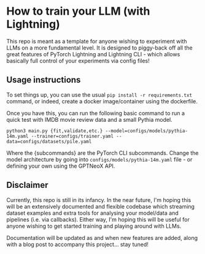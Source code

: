 # How to train your LLM (with Lightning)

This repo is meant as a template for anyone wishing to experiment with LLMs on a more fundamental level. It is designed to piggy-back off all the great features of PyTorch Lightning and Lightning CLI - which allows basically full control of your experiments via config files!

## Usage instructions

To set things up, you can use the usual `pip install -r requirements.txt` command, or indeed, create a docker image/container using the dockerfile.

Once you have this, you can run the following basic command to run a quick test with IMDB movie review data and a small Pythia model.

```
python3 main.py {fit,validate,etc.} --model=configs/models/pythia-14m.yaml --trainer=configs/trainer.yaml --data=configs/datasets/pile.yaml
```

Where the {subcommands} are the PyTorch CLI subcommands. Change the model architecture by going into `configs/models/pythia-14m.yaml` file - or defining your own using the GPTNeoX API.

## Disclaimer

Currently, this repo is still in its infancy. In the near future, I'm hoping this will be an extensively documented and flexible codebase which streaming dataset examples and extra tools for analysing your model/data and pipelines (i.e. via callbacks). Either way, I'm hoping this will be useful for anyone wishing to get started training and playing around with LLMs.

Documentation will be updated as and when new features are added, along with a blog post to accompany this project... stay tuned!
